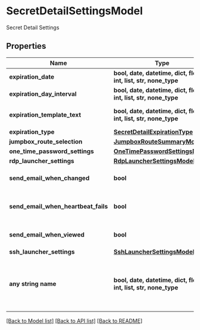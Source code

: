 # SecretDetailSettingsModel

Secret Detail Settings

## Properties
Name | Type | Description | Notes
------------ | ------------- | ------------- | -------------
**expiration_date** | **bool, date, datetime, dict, float, int, list, str, none_type** | Expiration Date | [optional] 
**expiration_day_interval** | **bool, date, datetime, dict, float, int, list, str, none_type** | Expiration Day Interval | [optional] 
**expiration_template_text** | **bool, date, datetime, dict, float, int, list, str, none_type** | Expiration Template Text | [optional] 
**expiration_type** | [**SecretDetailExpirationType**](SecretDetailExpirationType.md) |  | [optional] 
**jumpbox_route_selection** | [**JumpboxRouteSummaryModel**](JumpboxRouteSummaryModel.md) |  | [optional] 
**one_time_password_settings** | [**OneTimePasswordSettingsModel**](OneTimePasswordSettingsModel.md) |  | [optional] 
**rdp_launcher_settings** | [**RdpLauncherSettingsModel**](RdpLauncherSettingsModel.md) |  | [optional] 
**send_email_when_changed** | **bool** | Send Email When Changed | [optional] 
**send_email_when_heartbeat_fails** | **bool** | Send Email When Heartbeat Fails | [optional] 
**send_email_when_viewed** | **bool** | Send Email When Viewed | [optional] 
**ssh_launcher_settings** | [**SshLauncherSettingsModel**](SshLauncherSettingsModel.md) |  | [optional] 
**any string name** | **bool, date, datetime, dict, float, int, list, str, none_type** | any string name can be used but the value must be the correct type | [optional]

[[Back to Model list]](../README.md#documentation-for-models) [[Back to API list]](../README.md#documentation-for-api-endpoints) [[Back to README]](../README.md)


